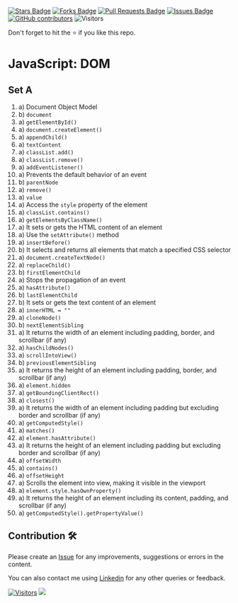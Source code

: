 <a href="https://github.com/drshahizan/learn-php/stargazers"><img src="https://img.shields.io/github/stars/drshahizan/learn-php" alt="Stars Badge"/></a>
<a href="https://github.com/drshahizan/learn-php/network/members"><img src="https://img.shields.io/github/forks/drshahizan/learn-php" alt="Forks Badge"/></a>
<a href="https://github.com/drshahizan/learn-php/pulls"><img src="https://img.shields.io/github/issues-pr/drshahizan/learn-php" alt="Pull Requests Badge"/></a>
<a href="https://github.com/drshahizan/learn-php/issues"><img src="https://img.shields.io/github/issues/drshahizan/learn-php" alt="Issues Badge"/></a>
<a href="https://github.com/drshahizan/learn-php/graphs/contributors"><img alt="GitHub contributors" src="https://img.shields.io/github/contributors/drshahizan/learn-php?color=2b9348"></a>
![Visitors](https://api.visitorbadge.io/api/visitors?path=https%3A%2F%2Fgithub.com%2Fdrshahizan%2Flearn-php&labelColor=%23d9e3f0&countColor=%23697689&style=flat)

Don't forget to hit the :star: if you like this repo.

# JavaScript: DOM

## Set A

1. a) Document Object Model
2. b) `document`
3. a) `getElementById()`
4. a) `document.createElement()`
5. a) `appendChild()`
6. a) `textContent`
7. a) `classList.add()`
8. a) `classList.remove()`
9. a) `addEventListener()`
10. a) Prevents the default behavior of an event
11. b) `parentNode`
12. a) `remove()`
13. a) `value`
14. a) Access the `style` property of the element
15. a) `classList.contains()`
16. a) `getElementsByClassName()`
17. a) It sets or gets the HTML content of an element
18. a) Use the `setAttribute()` method
19. a) `insertBefore()`
20. b) It selects and returns all elements that match a specified CSS selector
21. a) `document.createTextNode()`
22. a) `replaceChild()`
23. b) `firstElementChild`
24. a) Stops the propagation of an event
25. a) `hasAttribute()`
26. b) `lastElementChild`
27. b) It sets or gets the text content of an element
28. a) `innerHTML = ""`
29. a) `cloneNode()`
30. b) `nextElementSibling`
31. a) It returns the width of an element including padding, border, and scrollbar (if any)
32. a) `hasChildNodes()`
33. a) `scrollIntoView()`
34. b) `previousElementSibling`
35. a) It returns the height of an element including padding, border, and scrollbar (if any)
36. a) `element.hidden`
37. a) `getBoundingClientRect()`
38. a) `closest()`
39. a) It returns the width of an element including padding but excluding border and scrollbar (if any)
40. a) `getComputedStyle()`
41. a) `matches()`
42. a) `element.hasAttribute()`
43. a) It returns the height of an element including padding but excluding border and scrollbar (if any)
44. a) `offsetWidth`
45. a) `contains()`
46. a) `offsetHeight`
47. a) Scrolls the element into view, making it visible in the viewport
48. a) `element.style.hasOwnProperty()`
49. a) It returns the height of an element including its content, padding, and scrollbar (if any)
50. a) `getComputedStyle().getPropertyValue()`


## Contribution 🛠️
Please create an [Issue](https://github.com/drshahizan/learn-php/issues) for any improvements, suggestions or errors in the content.

You can also contact me using [Linkedin](https://www.linkedin.com/in/drshahizan/) for any other queries or feedback.

[![Visitors](https://api.visitorbadge.io/api/visitors?path=https%3A%2F%2Fgithub.com%2Fdrshahizan&labelColor=%23697689&countColor=%23555555&style=plastic)](https://visitorbadge.io/status?path=https%3A%2F%2Fgithub.com%2Fdrshahizan)
![](https://hit.yhype.me/github/profile?user_id=81284918)


